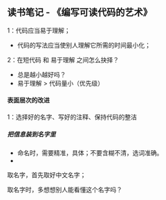 ## 读书笔记 - 《编写可读代码的艺术》

1：代码应当易于理解；

- 代码的写法应当使别人理解它所需的时间最小化；

2：在短代码 和 易于理解 之间怎么抉择？

- 总是越小越好吗？
- 易于理解 > 代码量小（优先级）



#### 表面层次的改进

1：选择好的名字、写好的注释、保持代码的整洁

##### 把信息装到名字里

- 命名时，需要精准，具体；不要含糊不清，选词准确。
- ​

取名字，首先取好中文名字；

取名字时，多想想别人能看懂这个名字吗？